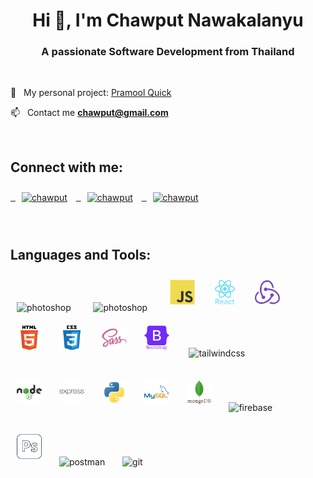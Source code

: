 <h1 align="center">Hi 👋, I'm Chawput Nawakalanyu</h1>
<h3 align="center">A passionate Software Development from Thailand</h3><br/>

🔭 &nbsp;&nbsp;My personal project: [Pramool Quick](https://www.pramoolquick.com/)

📫 &nbsp;&nbsp;Contact me **chawput@gmail.com**

<br/>

<h2 align="left">Connect with me:</h2>
<p align="left">
<a href="https://linkedin.com/in/chawput" target="blank">&nbsp;&nbsp;<img align="center" src="https://raw.githubusercontent.com/rahuldkjain/github-profile-readme-generator/master/src/images/icons/Social/linked-in-alt.svg" alt="chawput" height="30" width="40" style="margin:10px;"/ /></a>
<a href="https://codesandbox.com/chawput" target="blank">&nbsp;&nbsp;<img align="center" src="https://raw.githubusercontent.com/rahuldkjain/github-profile-readme-generator/master/src/images/icons/Social/codesandbox.svg" alt="chawput" height="30" width="40" style="margin:10px;"/ /></a>
<a href="https://fb.com/chawput" target="blank">&nbsp;&nbsp;<img align="center" src="https://raw.githubusercontent.com/rahuldkjain/github-profile-readme-generator/master/src/images/icons/Social/facebook.svg" alt="chawput" height="30" width="40" style="margin:10px;"/ /></a>
</p>  
<br/>

<h2 align="left">Languages and Tools:</h2>
<p>
  
  <img src="https://miro.medium.com/v2/resize:fill:224:224/1*wJXRp1mUD6XJgl4FA8vZkg.jpeg" alt="photoshop" width="40" height="40" style="margin:10px;"/>
  &nbsp;&nbsp;
  <img src="https://upload.wikimedia.org/wikipedia/commons/thumb/4/4c/Typescript_logo_2020.svg/1200px-Typescript_logo_2020.svg.png" alt="photoshop" width="40" height="40" style="margin:10px;"/>
  &nbsp;&nbsp;
<img src="https://raw.githubusercontent.com/devicons/devicon/master/icons/javascript/javascript-original.svg" alt="javascript" width="40" height="40" style="margin:10px;"/>&nbsp;&nbsp;<img src="https://raw.githubusercontent.com/devicons/devicon/master/icons/react/react-original-wordmark.svg" alt="react" width="40" height="40" style="margin:10px;"/>&nbsp;&nbsp;<img src="https://raw.githubusercontent.com/devicons/devicon/master/icons/redux/redux-original.svg" alt="redux" width="40" height="40" style="margin:10px;"/>&nbsp;&nbsp;<img src="https://raw.githubusercontent.com/devicons/devicon/master/icons/html5/html5-original-wordmark.svg" alt="html5" width="40" height="40" style="margin:10px;"/>&nbsp;&nbsp;<img src="https://raw.githubusercontent.com/devicons/devicon/master/icons/css3/css3-original-wordmark.svg" alt="css3" width="40" height="40" style="margin:10px;"/>&nbsp;&nbsp;<img src="https://raw.githubusercontent.com/devicons/devicon/master/icons/sass/sass-original.svg" alt="sass" width="40" height="40" style="margin:10px;"/>&nbsp;&nbsp;<img src="https://raw.githubusercontent.com/devicons/devicon/master/icons/bootstrap/bootstrap-plain-wordmark.svg" alt="bootstrap" width="40" height="40" style="margin:10px;"/>&nbsp;&nbsp;
  <img src="https://cdn.worldvectorlogo.com/logos/tailwind-css-2.svg" alt="tailwindcss" width="40" height="40" style="margin:10px;"/>&nbsp;&nbsp;

<img src="https://raw.githubusercontent.com/devicons/devicon/master/icons/nodejs/nodejs-original-wordmark.svg" alt="nodejs" width="40" height="40" style="margin:10px;"/>&nbsp;&nbsp;<img src="https://raw.githubusercontent.com/devicons/devicon/master/icons/express/express-original-wordmark.svg" alt="express" width="40" height="40" style="margin:10px;"/>&nbsp;&nbsp;<img src="https://raw.githubusercontent.com/devicons/devicon/master/icons/python/python-original.svg" alt="python" width="40" height="40" style="margin:10px;"/>&nbsp;&nbsp;<img src="https://raw.githubusercontent.com/devicons/devicon/master/icons/mysql/mysql-original-wordmark.svg" alt="mysql" width="40" height="40" style="margin:10px;"/>&nbsp;&nbsp;<img src="https://raw.githubusercontent.com/devicons/devicon/master/icons/mongodb/mongodb-original-wordmark.svg" alt="mongodb" width="40" height="40" style="margin:10px;"/>&nbsp;&nbsp;<img src="https://www.vectorlogo.zone/logos/firebase/firebase-icon.svg" alt="firebase" width="40" height="40" style="margin:10px;"/>  

<img src="https://raw.githubusercontent.com/devicons/devicon/master/icons/photoshop/photoshop-line.svg" alt="photoshop" width="40" height="40" style="margin:10px;"/>&nbsp;&nbsp;<img src="https://www.vectorlogo.zone/logos/getpostman/getpostman-icon.svg" alt="postman" width="40" height="40" style="margin:10px;"/>&nbsp;&nbsp;<img src="https://www.vectorlogo.zone/logos/git-scm/git-scm-icon.svg" alt="git" width="40" height="40" style="margin:10px;"/>
</p>





